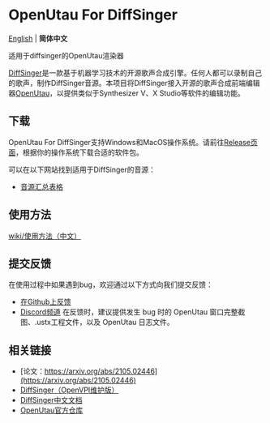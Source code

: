 # OpenUtau For DiffSinger
[English](README.md) | **简体中文**

适用于diffsinger的OpenUtau渲染器

[DiffSinger](https://github.com/openvpi/DiffSinger)是一款基于机器学习技术的开源歌声合成引擎。任何人都可以录制自己的歌声，制作DiffSinger音源。本项目将DiffSinger接入开源的歌声合成前端编辑器[OpenUtau](https://github.com/stakira/OpenUtau)，以提供类似于Synthesizer V、X Studio等软件的编辑功能。

## 下载
OpenUtau For DiffSinger支持Windows和MacOS操作系统。请前往[Release页面](https://github.com/xunmengshe/OpenUtau/releases)，根据你的操作系统下载合适的软件包。

可以在以下网站找到适用于DiffSinger的音源：
- [音源汇总表格](https://docs.qq.com/sheet/DQXNDY0pPaEpOc3JN?tab=BB08J2)

## 使用方法
[wiki/使用方法（中文）](https://github.com/xunmengshe/OpenUtau/wiki/%E4%BD%BF%E7%94%A8%E6%96%B9%E6%B3%95%EF%BC%88%E4%B8%AD%E6%96%87%EF%BC%89)

## 提交反馈
在使用过程中如果遇到bug，欢迎通过以下方式向我们提交反馈：
- [在Github上反馈](https://github.com/xunmengshe/OpenUtau/issues/new?assignees=&labels=&template=bug-report.yml)
- [Discord频道](https://discord.gg/JtKYyZgmGt)
在反馈时，建议提供发生 bug 时的 OpenUtau 窗口完整截图、.ustx工程文件，以及 OpenUtau 日志文件。

## 相关链接
- [论文：https://arxiv.org/abs/2105.02446](https://arxiv.org/abs/2105.02446)
- [DiffSinger（OpenVPI维护版）](https://github.com/openvpi/DiffSinger)
- [DiffSinger中文文档](https://www.yuque.com/openvpi/tutorial)
- [OpenUtau官方仓库](https://github.com/stakira/OpenUtau)
